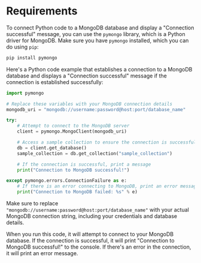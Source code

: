 # Requirements
To connect Python code to a MongoDB database and display a "Connection successful" message, you can use the `pymongo` library, which is a Python driver for MongoDB. Make sure you have `pymongo` installed, which you can do using `pip`:

```bash
pip install pymongo
```

Here's a Python code example that establishes a connection to a MongoDB database and displays a "Connection successful" message if the connection is established successfully:

```python
import pymongo

# Replace these variables with your MongoDB connection details
mongodb_uri = "mongodb://username:password@host:port/database_name"

try:
    # Attempt to connect to the MongoDB server
    client = pymongo.MongoClient(mongodb_uri)

    # Access a sample collection to ensure the connection is successful
    db = client.get_database()
    sample_collection = db.get_collection("sample_collection")

    # If the connection is successful, print a message
    print("Connection to MongoDB successful!")

except pymongo.errors.ConnectionFailure as e:
    # If there is an error connecting to MongoDB, print an error message
    print("Connection to MongoDB failed: %s" % e)
```

Make sure to replace `"mongodb://username:password@host:port/database_name"` with your actual MongoDB connection string, including your credentials and database details.

When you run this code, it will attempt to connect to your MongoDB database. If the connection is successful, it will print "Connection to MongoDB successful!" to the console. If there's an error in the connection, it will print an error message.